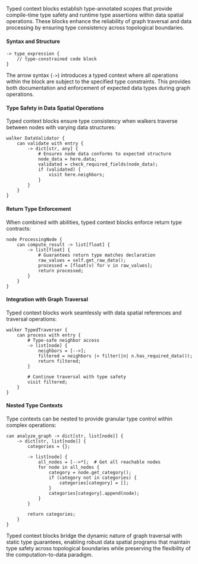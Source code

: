 Typed context blocks establish type-annotated scopes that provide compile-time type safety and runtime type assertions within data spatial operations. These blocks enhance the reliability of graph traversal and data processing by ensuring type consistency across topological boundaries.

#### Syntax and Structure

```jac
-> type_expression {
    // type-constrained code block
}
```

The arrow syntax (`->`) introduces a typed context where all operations within the block are subject to the specified type constraints. This provides both documentation and enforcement of expected data types during graph operations.

#### Type Safety in Data Spatial Operations

Typed context blocks ensure type consistency when walkers traverse between nodes with varying data structures:

```jac
walker DataValidator {
    can validate with entry {
        -> dict[str, any] {
            # Ensures node data conforms to expected structure
            node_data = here.data;
            validated = check_required_fields(node_data);
            if (validated) {
                visit here.neighbors;
            }
        }
    }
}
```

#### Return Type Enforcement

When combined with abilities, typed context blocks enforce return type contracts:

```jac
node ProcessingNode {
    can compute_result -> list[float] {
        -> list[float] {
            # Guarantees return type matches declaration
            raw_values = self.get_raw_data();
            processed = [float(v) for v in raw_values];
            return processed;
        }
    }
}
```

#### Integration with Graph Traversal

Typed context blocks work seamlessly with data spatial references and traversal operations:

```jac
walker TypedTraverser {
    can process with entry {
        # Type-safe neighbor access
        -> list[node] {
            neighbors = [-->];
            filtered = neighbors |> filter(|n| n.has_required_data());
            return filtered;
        }
        
        # Continue traversal with type safety
        visit filtered;
    }
}
```

#### Nested Type Contexts

Type contexts can be nested to provide granular type control within complex operations:

```jac
can analyze_graph -> dict[str, list[node]] {
    -> dict[str, list[node]] {
        categories = {};
        
        -> list[node] {
            all_nodes = [-->*];  # Get all reachable nodes
            for node in all_nodes {
                category = node.get_category();
                if (category not in categories) {
                    categories[category] = [];
                }
                categories[category].append(node);
            }
        }
        
        return categories;
    }
}
```

Typed context blocks bridge the dynamic nature of graph traversal with static type guarantees, enabling robust data spatial programs that maintain type safety across topological boundaries while preserving the flexibility of the computation-to-data paradigm.
